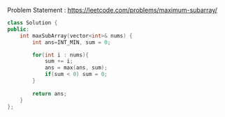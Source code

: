 Problem Statement : https://leetcode.com/problems/maximum-subarray/

```cpp
class Solution {
public:
    int maxSubArray(vector<int>& nums) {
        int ans=INT_MIN, sum = 0;

        for(int i : nums){
            sum += i;
            ans = max(ans, sum);
            if(sum < 0) sum = 0;
        }
        
        return ans;
    }
};
```
